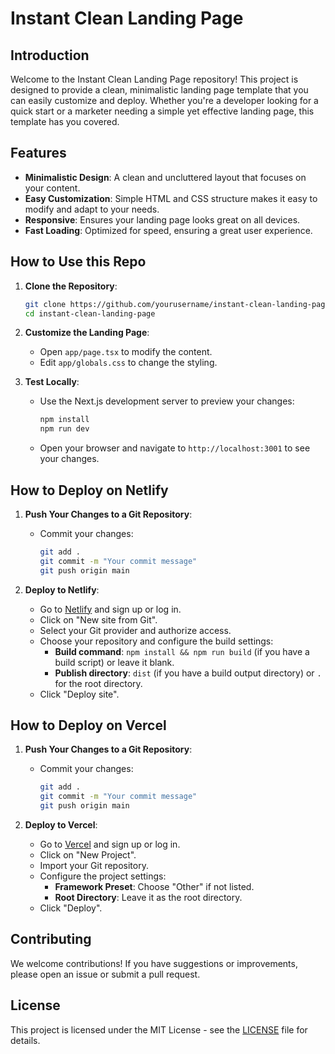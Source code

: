 # Instant Clean Landing Page

## Introduction

Welcome to the Instant Clean Landing Page repository! This project is designed to provide a clean, minimalistic landing page template that you can easily customize and deploy. Whether you're a developer looking for a quick start or a marketer needing a simple yet effective landing page, this template has you covered.

## Features

- **Minimalistic Design**: A clean and uncluttered layout that focuses on your content.
- **Easy Customization**: Simple HTML and CSS structure makes it easy to modify and adapt to your needs.
- **Responsive**: Ensures your landing page looks great on all devices.
- **Fast Loading**: Optimized for speed, ensuring a great user experience.

## How to Use this Repo

1. **Clone the Repository**:

   ```sh
   git clone https://github.com/yourusername/instant-clean-landing-page.git
   cd instant-clean-landing-page
   ```

2. **Customize the Landing Page**:

   - Open `app/page.tsx` to modify the content.
   - Edit `app/globals.css` to change the styling.

3. **Test Locally**:
   - Use the Next.js development server to preview your changes:
     ```sh
     npm install
     npm run dev
     ```
   - Open your browser and navigate to `http://localhost:3001` to see your changes.

## How to Deploy on Netlify

1. **Push Your Changes to a Git Repository**:

   - Commit your changes:
     ```sh
     git add .
     git commit -m "Your commit message"
     git push origin main
     ```

2. **Deploy to Netlify**:
   - Go to [Netlify](https://www.netlify.com/) and sign up or log in.
   - Click on "New site from Git".
   - Select your Git provider and authorize access.
   - Choose your repository and configure the build settings:
     - **Build command**: `npm install && npm run build` (if you have a build script) or leave it blank.
     - **Publish directory**: `dist` (if you have a build output directory) or `.` for the root directory.
   - Click "Deploy site".

## How to Deploy on Vercel

1. **Push Your Changes to a Git Repository**:

   - Commit your changes:
     ```sh
     git add .
     git commit -m "Your commit message"
     git push origin main
     ```

2. **Deploy to Vercel**:
   - Go to [Vercel](https://vercel.com/) and sign up or log in.
   - Click on "New Project".
   - Import your Git repository.
   - Configure the project settings:
     - **Framework Preset**: Choose "Other" if not listed.
     - **Root Directory**: Leave it as the root directory.
   - Click "Deploy".

## Contributing

We welcome contributions! If you have suggestions or improvements, please open an issue or submit a pull request.

## License

This project is licensed under the MIT License - see the [LICENSE](LICENSE) file for details.
